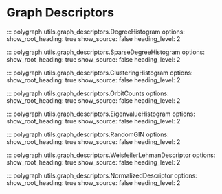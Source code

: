# Graph Descriptors

::: polygraph.utils.graph_descriptors.DegreeHistogram
    options:
        show_root_heading: true
        show_source: false
        heading_level: 2

::: polygraph.utils.graph_descriptors.SparseDegreeHistogram
    options:
        show_root_heading: true
        show_source: false
        heading_level: 2

::: polygraph.utils.graph_descriptors.ClusteringHistogram
    options:
        show_root_heading: true
        show_source: false
        heading_level: 2

::: polygraph.utils.graph_descriptors.OrbitCounts
    options:
        show_root_heading: true
        show_source: false
        heading_level: 2

::: polygraph.utils.graph_descriptors.EigenvalueHistogram
    options:
        show_root_heading: true
        show_source: false
        heading_level: 2

::: polygraph.utils.graph_descriptors.RandomGIN
    options:
        show_root_heading: true
        show_source: false
        heading_level: 2

::: polygraph.utils.graph_descriptors.WeisfeilerLehmanDescriptor
    options:
        show_root_heading: true
        show_source: false
        heading_level: 2

::: polygraph.utils.graph_descriptors.NormalizedDescriptor
    options:
        show_root_heading: true
        show_source: false
        heading_level: 2
